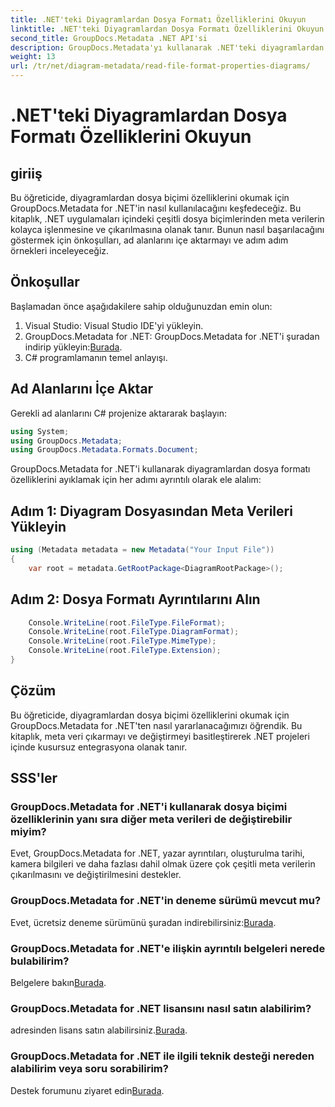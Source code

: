 ```yaml
---
title: .NET'teki Diyagramlardan Dosya Formatı Özelliklerini Okuyun
linktitle: .NET'teki Diyagramlardan Dosya Formatı Özelliklerini Okuyun
second_title: GroupDocs.Metadata .NET API'si
description: GroupDocs.Metadata'yı kullanarak .NET'teki diyagramlardan dosya formatı özelliklerini nasıl okuyacağınızı öğrenin. Ayrıntılı meta verileri zahmetsizce çıkarın.
weight: 13
url: /tr/net/diagram-metadata/read-file-format-properties-diagrams/
---
```


# .NET'teki Diyagramlardan Dosya Formatı Özelliklerini Okuyun

## giriiş
Bu öğreticide, diyagramlardan dosya biçimi özelliklerini okumak için GroupDocs.Metadata for .NET'in nasıl kullanılacağını keşfedeceğiz. Bu kitaplık, .NET uygulamaları içindeki çeşitli dosya biçimlerinden meta verilerin kolayca işlenmesine ve çıkarılmasına olanak tanır. Bunun nasıl başarılacağını göstermek için önkoşulları, ad alanlarını içe aktarmayı ve adım adım örnekleri inceleyeceğiz.

## Önkoşullar
Başlamadan önce aşağıdakilere sahip olduğunuzdan emin olun:
1. Visual Studio: Visual Studio IDE'yi yükleyin.
2.  GroupDocs.Metadata for .NET: GroupDocs.Metadata for .NET'i şuradan indirip yükleyin:[Burada](https://releases.groupdocs.com/metadata/net/).
3. C# programlamanın temel anlayışı.

## Ad Alanlarını İçe Aktar
Gerekli ad alanlarını C# projenize aktararak başlayın:
```csharp
using System;
using GroupDocs.Metadata;
using GroupDocs.Metadata.Formats.Document;
```

GroupDocs.Metadata for .NET'i kullanarak diyagramlardan dosya formatı özelliklerini ayıklamak için her adımı ayrıntılı olarak ele alalım:
## Adım 1: Diyagram Dosyasından Meta Verileri Yükleyin
```csharp
using (Metadata metadata = new Metadata("Your Input File"))
{
    var root = metadata.GetRootPackage<DiagramRootPackage>();
```
## Adım 2: Dosya Formatı Ayrıntılarını Alın
```csharp
    Console.WriteLine(root.FileType.FileFormat);
    Console.WriteLine(root.FileType.DiagramFormat);
    Console.WriteLine(root.FileType.MimeType);
    Console.WriteLine(root.FileType.Extension);
}
```

## Çözüm
Bu öğreticide, diyagramlardan dosya biçimi özelliklerini okumak için GroupDocs.Metadata for .NET'ten nasıl yararlanacağımızı öğrendik. Bu kitaplık, meta veri çıkarmayı ve değiştirmeyi basitleştirerek .NET projeleri içinde kusursuz entegrasyona olanak tanır.

## SSS'ler
### GroupDocs.Metadata for .NET'i kullanarak dosya biçimi özelliklerinin yanı sıra diğer meta verileri de değiştirebilir miyim?
Evet, GroupDocs.Metadata for .NET, yazar ayrıntıları, oluşturulma tarihi, kamera bilgileri ve daha fazlası dahil olmak üzere çok çeşitli meta verilerin çıkarılmasını ve değiştirilmesini destekler.
### GroupDocs.Metadata for .NET'in deneme sürümü mevcut mu?
 Evet, ücretsiz deneme sürümünü şuradan indirebilirsiniz:[Burada](https://releases.groupdocs.com/).
### GroupDocs.Metadata for .NET'e ilişkin ayrıntılı belgeleri nerede bulabilirim?
 Belgelere bakın[Burada](https://tutorials.groupdocs.com/metadata/net/).
### GroupDocs.Metadata for .NET lisansını nasıl satın alabilirim?
 adresinden lisans satın alabilirsiniz.[Burada](https://purchase.groupdocs.com/buy).
### GroupDocs.Metadata for .NET ile ilgili teknik desteği nereden alabilirim veya soru sorabilirim?
 Destek forumunu ziyaret edin[Burada](https://forum.groupdocs.com/c/metadata/14).